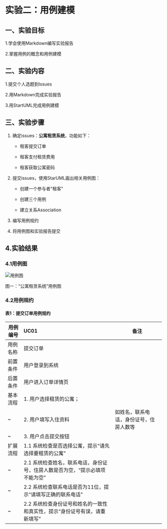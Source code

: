 # 实验二：用例建模

## 一、实验目标 
 
 
1.学会使用Markdown编写实验报告 

2.掌握用例的概念和用例建模
 
  
## 二、实验内容 

1.提交个人选题到Issues

2.用Markdown完成实验报告

3.用StartUML完成用例建模

 
## 三、实验步骤  

1. 确定issues：**公寓租赁系统**，功能如下：

    - 租客提交订单

    - 租客支付租赁费用

    - 租客获取公寓密码

 2. 提交issues，使用StarUML画出相关用例图：

    - 创建一个参与者"租客"

    - 创建三个用例

    - 建立关系Association

 3. 编写用例规约

 4. 将用例图和实验报告提交

## 4.实验结果

 ### 4.1用例图

 ![用例图](./UseCaseDiagram1.png)

 图一：“公寓租赁系统”用例图

 ### 4.2用例规约

 #### 表1：提交订单用例规约

| 用例编号 | UC01                                                         | 备注                   |
| -------- | :--------------------------------------------------- | ------------------ |
| 用例名称 | 提交订单                                                 |                        |
| 前置条件 | 用户登录到系统                                         |                        |
| 后置条件 | 用户进入订单详情页                                     |                        |
| 基本流程 | 1. 用户选择租赁的公寓；                              |                    |
| ~        | 2. 用户填写入住资料                                 | 如姓名，联系电话，身份证号，住房人数等 |
| ~        | 3. 用户点击提交按钮                                 |                        |
| 扩展流程  | 1.1 系统检查是否选择公寓，提示“请先选择要租赁的公寓” |                          |
| ~        | 2.1 系统检查姓名，联系电话，身份证号，住房人数是否为空，“提示必填项不能为空”|               |
| ~        | 2.2 系统检查联系电话是否为11位，提示“请填写正确的联系电话”|            |
| ~        | 2.2 系统检查身份证号和姓名的一致性和真实性，提示“身份证号有误，请重新填写”|             |
